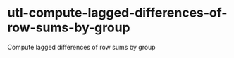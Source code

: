 # utl-compute-lagged-differences-of-row-sums-by-group
Compute lagged differences of row sums by group
